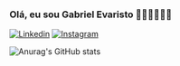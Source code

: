 ### Olá, eu sou Gabriel Evaristo 👋🏽👋🏽👋🏽
[![Linkedin](https://img.shields.io/badge/LinkedIn-0077B5?style=for-the-badge&logo=linkedin&logoColor=white)](https://www.linkedin.com/in/gabriel-evaristo-26391a232/)
[![Instagram](https://img.shields.io/badge/Instagram-E4405F?style=for-the-badge&logo=instagram&logoColor=white)](https://www.instagram.com/gabriel.evaristo13)

![Anurag's GitHub stats](https://github-readme-stats.vercel.app/api?username=anuraghazra&show_icons=true&theme=midnight-purple)

